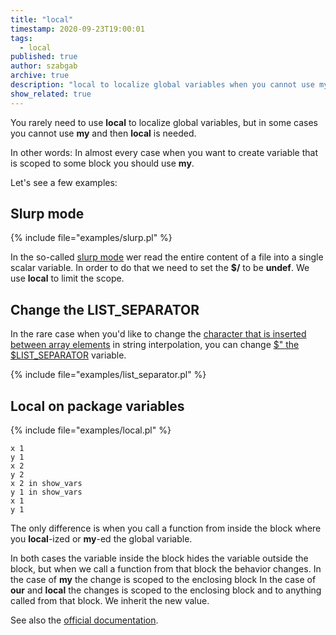 ```yaml
---
title: "local"
timestamp: 2020-09-23T19:00:01
tags:
  - local
published: true
author: szabgab
archive: true
description: "local to localize global variables when you cannot use my."
show_related: true
---
```



You rarely need to use <b>local</b> to localize global variables, but in some cases you cannot use <b>my</b> and then <b>local</b> is needed.

In other words: In almost every case when you want to create variable that is scoped to some block you should use <b>my</b>.


Let's see a few examples:

## Slurp mode

{% include file="examples/slurp.pl" %}

In the so-called [slurp mode](/slurp) wer read the entire content of a file into a single scalar variable. In order to do that we need to set
the <b>$/</b> to be <b>undef</b>. We use <b>local</b> to limit the scope.

## Change the LIST_SEPARATOR

In the rare case when you'd like to change the [character that is inserted between array elements](/list-separator) in string interpolation,
you can change [$" the $LIST_SEPARATOR](list-separator) variable.

{% include file="examples/list_separator.pl" %}

## Local on package variables

{% include file="examples/local.pl" %}

```
x 1
y 1
x 2
y 2
x 2 in show_vars
y 1 in show_vars
x 1
y 1
```

The only difference is when you call a function from inside the block where you <b>local</b>-ized or <b>my</b>-ed the global variable.

In both cases the variable inside the block hides the variable outside the block, but when we call a function from that block
the behavior changes.
In the case of <b>my</b> the change is scoped to the enclosing block
In the case of <b>our</b> and <b>local</b> the changes is scoped to the enclosing block and to anything called from that block. We inherit the new value.

See also the [official documentation](https://metacpan.org/pod/perlfunc#local-EXPR).
